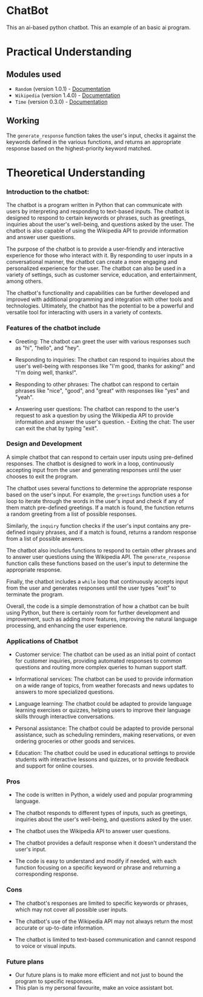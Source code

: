 # ChatBot
This an ai-based python chatbot. This an example of an basic ai program.

# Practical Understanding 
## Modules used
 - `Random` (version 1.0.1) - [Documentation](https://docs.python.org/3/library/random.html)
 - `Wikipedia`  (version 1.4.0) - [Documentation](https://pypi.org/project/wikipedia/)
 - `Time`  (version 0.3.0) - [Documentation](https://docs.python.org/3/library/time.html)
 
 ## Working 
 
 The `generate_response` function takes the user's input, checks it against the keywords defined in the various functions, and returns an appropriate response based on the highest-priority keyword matched.

# Theoretical Understanding 
  ### Introduction to the chatbot:

   The chatbot is a program written in Python that can communicate with users by interpreting and responding to text-based inputs. The chatbot is designed to respond to certain keywords or phrases, such as greetings, inquiries about the user's well-being, and questions asked by the user. The chatbot is also capable of using the Wikipedia API to provide information and answer user questions.

   The purpose of the chatbot is to provide a user-friendly and interactive experience for those who interact with it. By responding to user inputs in a conversational manner, the chatbot can create a more engaging and personalized experience for the user. The chatbot can also be used in a variety of settings, such as customer service, education, and entertainment, among others.

   The chatbot's functionality and capabilities can be further developed and improved with additional programming and integration with other tools and technologies. Ultimately, the chatbot has the potential to be a powerful and versatile tool for interacting with users in a variety of contexts.

  ### Features of the chatbot include

   - Greeting: The chatbot can greet the user with various responses such as "hi", "hello", and "hey".

   - Responding to inquiries: The chatbot can respond to inquiries about the user's well-being with responses like "I'm good, thanks for asking!" and "I'm doing well, thanks!".

   - Responding to other phrases: The chatbot can respond to certain phrases like "nice", "good", and "great" with responses like "yes" and "yeah".

   - Answering user questions: The chatbot can respond to the user's request to ask a question by using the Wikipedia API to provide information and answer the user's question.
    - Exiting the chat: The user can exit the chat by typing "exit".
 ### Design and Development 

   A simple chatbot that can respond to certain user inputs using pre-defined responses. The chatbot is designed to work in a loop, continuously accepting input from the user  and generating responses until the user chooses to exit the program.

   The chatbot uses several functions to determine the appropriate response based on the user's input. For example, the `greetings` function uses a for loop to iterate through the words in the user's input and check if any of them match pre-defined greetings. If a match is found, the function returns a random greeting from a list of possible responses.

   Similarly, the `inquiry` function checks if the user's input contains any pre-defined inquiry phrases, and if a match is found, returns a random response from a list of possible answers.

   The chatbot also includes functions to respond to certain other phrases and to answer user questions using the Wikipedia API. The `generate_response` function calls these functions based on the user's input to determine the appropriate response.

   Finally, the chatbot includes a `while` loop that continuously accepts input from the user and generates responses until the user types "exit" to terminate the program.

   Overall, the code is a simple demonstration of how a chatbot can be built using Python, but there is certainly room for further development and improvement, such as  adding more features, improving the natural language processing, and enhancing the user experience.

### Applications of Chatbot

   - Customer service: The chatbot can be used as an initial point of contact for customer inquiries, providing automated responses to common questions and routing more complex queries to human support staff.

   - Informational services: The chatbot can be used to provide information on a wide range of topics, from weather forecasts and news updates to answers to more specialized questions.

   - Language learning: The chatbot could be adapted to provide language learning exercises or quizzes, helping users to improve their language skills through interactive conversations.

   - Personal assistance: The chatbot could be adapted to provide personal assistance, such as scheduling reminders, making reservations, or even ordering groceries or other goods and services.

   - Education: The chatbot could be used in educational settings to provide students with interactive lessons and quizzes, or to provide feedback and support for online courses.

 
### Pros
  - The code is written in Python, a widely used and popular programming language.
  * The chatbot responds to different types of inputs, such as greetings, inquiries about the user's well-being, and questions asked by the user.
  + The chatbot uses the Wikipedia API to answer user questions.
  - The chatbot provides a default response when it doesn't understand the user's input.
  * The code is easy to understand and modify if needed, with each function focusing on a specific keyword or phrase and returning a corresponding response.

### Cons

  - The chatbot's responses are limited to specific keywords or phrases, which may not cover all possible user inputs.
  * The chatbot's use of the Wikipedia API may not always return the most accurate or up-to-date information.
  + The chatbot is limited to text-based communication and cannot respond to voice or visual inputs.

### Future plans
 
 - Our future plans is to make more efficient and not just to bound the program to specific responses.
 - This plan is my personal favourite, make an voice assistant bot.
